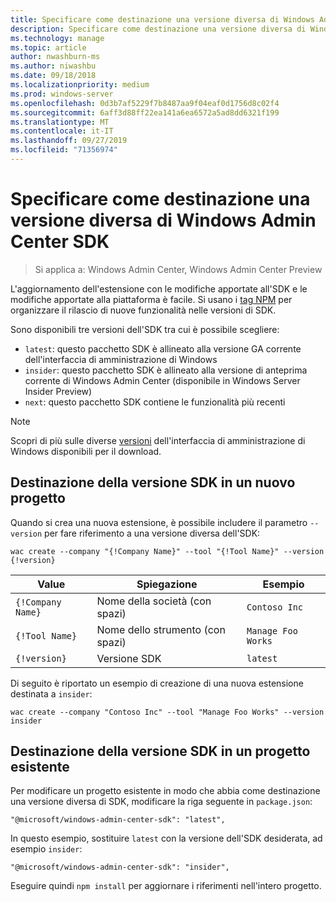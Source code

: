 ```yaml
---
title: Specificare come destinazione una versione diversa di Windows Admin Center SDK
description: Specificare come destinazione una versione diversa di Windows Admin Center SDK (Project Honolulu)
ms.technology: manage
ms.topic: article
author: nwashburn-ms
ms.author: niwashbu
ms.date: 09/18/2018
ms.localizationpriority: medium
ms.prod: windows-server
ms.openlocfilehash: 0d3b7af5229f7b8487aa9f04eaf0d1756d8c02f4
ms.sourcegitcommit: 6aff3d88ff22ea141a6ea6572a5ad8dd6321f199
ms.translationtype: MT
ms.contentlocale: it-IT
ms.lasthandoff: 09/27/2019
ms.locfileid: "71356974"
---
```

# <a name="target-a-different-version-of-the-windows-admin-center-sdk"></a>Specificare come destinazione una versione diversa di Windows Admin Center SDK

>Si applica a: Windows Admin Center, Windows Admin Center Preview

L'aggiornamento dell'estensione con le modifiche apportate all'SDK e le modifiche apportate alla piattaforma è facile.  Si usano i [tag NPM](https://www.npmjs.com/package/@microsoft/windows-admin-center-sdk) per organizzare il rilascio di nuove funzionalità nelle versioni di SDK.

Sono disponibili tre versioni dell'SDK tra cui è possibile scegliere:

* ```latest```: questo pacchetto SDK è allineato alla versione GA corrente dell'interfaccia di amministrazione di Windows
* ```insider```: questo pacchetto SDK è allineato alla versione di anteprima corrente di Windows Admin Center (disponibile in Windows Server Insider Preview)
* ```next```: questo pacchetto SDK contiene le funzionalità più recenti

> [!NOTE]
> Scopri di più sulle diverse [versioni](https://aka.ms/WACDownloadPage) dell'interfaccia di amministrazione di Windows disponibili per il download.

## <a name="targeting-sdk-version-on-a-new-project"></a>Destinazione della versione SDK in un nuovo progetto

Quando si crea una nuova estensione, è possibile includere il parametro ```--version``` per fare riferimento a una versione diversa dell'SDK:

```
wac create --company "{!Company Name}" --tool "{!Tool Name}" --version {!version}
```

| Value | Spiegazione | Esempio |
| ----- | ----------- | ------- |
| ```{!Company Name}``` | Nome della società (con spazi) | ```Contoso Inc``` |
| ```{!Tool Name}``` | Nome dello strumento (con spazi) | ```Manage Foo Works``` |
| ```{!version}``` | Versione SDK | ```latest``` |

Di seguito è riportato un esempio di creazione di una nuova estensione destinata a ```insider```:

```
wac create --company "Contoso Inc" --tool "Manage Foo Works" --version insider
```

## <a name="targeting-sdk-version-on-an-existing-project"></a>Destinazione della versione SDK in un progetto esistente

Per modificare un progetto esistente in modo che abbia come destinazione una versione diversa di SDK, modificare la riga seguente in ```package.json```:

```
"@microsoft/windows-admin-center-sdk": "latest",
```
In questo esempio, sostituire ```latest``` con la versione dell'SDK desiderata, ad esempio ```insider```:

```
"@microsoft/windows-admin-center-sdk": "insider",
```

Eseguire quindi ```npm install``` per aggiornare i riferimenti nell'intero progetto.